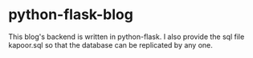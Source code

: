 # python-flask-blog

This blog's backend is written in python-flask.
I also provide the sql file kapoor.sql so that the database can be replicated by any one.
